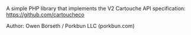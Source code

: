 A simple PHP library that implements the V2 Cartouche API specification: https://github.com/cartoucheco

Author: Owen Borseth / Porkbun LLC (porkbun.com)
